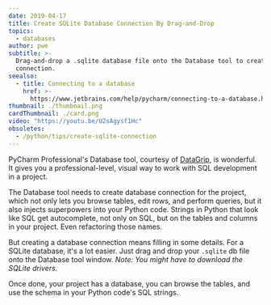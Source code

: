 ```yaml
---
date: 2019-04-17
title: Create SQLite Database Connection By Drag-and-Drop
topics:
  - databases
author: pwe
subtitle: >-
  Drag-and-drop a .sqlite database file onto the Database tool to create a
  connection.
seealso:
  - title: Connecting to a database
    href: >-
      https://www.jetbrains.com/help/pycharm/connecting-to-a-database.html#connect-to-sqlite
thumbnail: ./thumbnail.png
cardThumbnail: ./card.png
video: "https://youtu.be/U2sAgysf1Hc"
obsoletes:
  - /python/tips/create-sqlite-connection
---
```


PyCharm Professional's Database tool, courtesy of [DataGrip](https://www.jetbrains.com/datagrip/), is wonderful. It gives you a professional-level, visual way to work with SQL development in a project.

The Database tool needs to create database connection for the project,
which not only lets you browse tables, edit rows, and perform queries,
but it also injects superpowers into your Python code. Strings in
Python that look like SQL get autocomplete, not only on SQL, but on
the tables and columns in your project. Even refactoring those names.

But creating a database connection means filling in some details. For
a SQLite database, it's a lot easier. Just drag and drop your
`.sqlite` db file onto the Database tool window. _Note: You might have
to download the SQLite drivers._

Once done, your project has a database, you can browse the tables, and
use the schema in your Python code's SQL strings.
